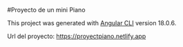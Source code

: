 #Proyecto de un mini Piano

This project was generated with [Angular CLI](https://github.com/angular/angular-cli) version 18.0.6.

Url del proyecto: https://proyectpiano.netlify.app 
 
 
